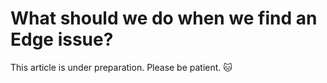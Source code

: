 # What should we do when we find an Edge issue?

This article is under preparation. Please be patient. :cat: